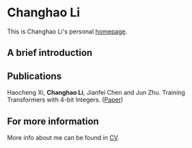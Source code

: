 # Changhao Li
This is Changhao Li's personal [homepage](https://lichangh20.github.io/).

## A brief introduction


## Publications
Haocheng Xi, **Changhao Li**, Jianfei Chen and Jun Zhu. Training Transformers with 4-bit Integers. ([Paper](https://arxiv.org/pdf/2306.11987.pdf))

## For more information
More info about me can be found in [CV](https://lichangh20.github.io/cv/).